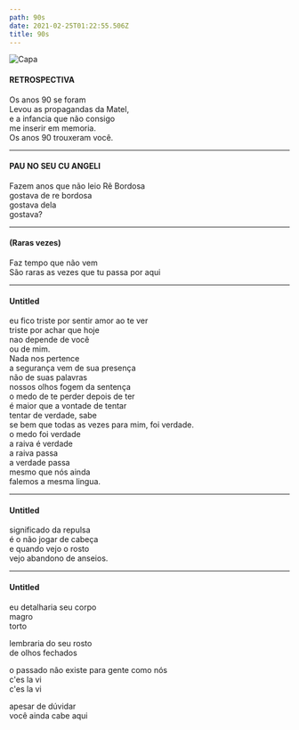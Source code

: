 ```yaml
---
path: 90s
date: 2021-02-25T01:22:55.506Z
title: 90s
---
```

![Capa](/../assets/90.jpeg "Capa 90")


#### RETROSPECTIVA

Os anos 90 se foram  
Levou as propagandas da Matel,  
e a infancia que não consigo  
me inserir em memoria.  
Os anos 90 trouxeram você.  

-----

#### PAU NO SEU CU ANGELI

Fazem anos que não leio Rê Bordosa  
gostava de re bordosa  
gostava dela  
gostava?  


-----

#### (Raras vezes)

Faz tempo que não vem  
São raras as vezes que tu passa por aqui  

-----

#### Untitled

eu fico triste por sentir amor ao te ver  
triste por achar que hoje  
nao depende de você  
ou de mim.  
Nada nos pertence  
a segurança vem de sua presença  
não de suas palavras  
nossos olhos fogem da sentença  
o medo de te perder depois de ter  
é maior que a vontade de tentar  
tentar de verdade, sabe  
se bem que todas as vezes para mim, foi verdade.  
o medo foi verdade  
a raiva é verdade  
a raiva passa  
a verdade passa  
mesmo que nós ainda  
falemos a mesma lingua.  

-----

#### Untitled

significado da repulsa  
é o não jogar de cabeça  
e quando vejo o rosto  
vejo abandono de anseios.  

-----

#### Untitled

eu detalharia seu corpo  
magro  
torto  

lembraria do seu rosto  
de olhos fechados  

o passado não existe para gente como nós  
c'es la vi  
c'es la vi  

apesar de dúvidar  
você ainda cabe aqui  
